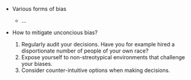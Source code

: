 * Various forms of bias
  * ...

* How to mitigate unconcious bias?
  1. Regularly audit your decisions. Have you for example hired a disportionate number of people of your own race?
  2. Expose yourself to non-streotypical environments that challenge your biases. 
  3. Consider counter-intuitive options when making decisions. 